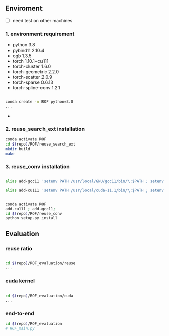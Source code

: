 

## Enviroment
- [ ] need test on other machines

### 1. environment requirement

- python                     3.8
- pybind11                   2.10.4
- ogb                        1.3.5
- torch                      1.10.1+cu111
- torch-cluster              1.6.0
- torch-geometric            2.2.0
- torch-scatter              2.0.9
- torch-sparse               0.6.13
- torch-spline-conv          1.2.1

```bash

conda create -n ROF python=3.8
...

```

- 

### 2. reuse_search_ext installation

```bash
conda activate ROF
cd $(repo)/ROF/reuse_search_ext
mkdir build
make
```


### 3. reuse_conv installation

```bash

alias add-gcc11 'setenv PATH /usr/local/GNU/gcc11/bin/\:$PATH ; setenv LD_LIBRARY_PATH /usr/local/GNU/gcc11/lib/:/usr/local/GNU/gcc11/lib64/\:$LD_LIBRARY_PATH '

alias add-cu111 'setenv PATH /usr/local/cuda-11.1/bin/\:$PATH ; setenv LD_LIBRARY_PATH /usr/local/cuda-11.1/lib64/\:$LD_LIBRARY_PATH '
```


```bash

conda activate ROF
add-cu111 ; add-gcc11;
cd $(repo)/ROF/reuse_conv
python setup.py install
```

## Evaluation

### reuse ratio

```bash

cd $(repo)/ROF_evaluation/reuse
...
```

### cuda kernel 
```bash

cd $(repo)/ROF_evaluation/cuda
...
```

### end-to-end

```bash
cd $(repo)/ROF_evaluation
# ROF_main.py
```

